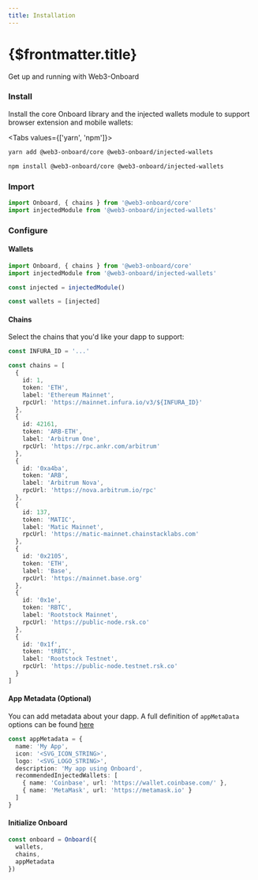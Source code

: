 ```yaml
---
title: Installation
---
```


# {$frontmatter.title}

Get up and running with Web3-Onboard

### Install

Install the core Onboard library and the injected wallets module to support browser extension and mobile wallets:

<Tabs values={['yarn', 'npm']}>
<TabPanel value="yarn">

```sh copy
yarn add @web3-onboard/core @web3-onboard/injected-wallets
```

  </TabPanel>
  <TabPanel value="npm">

```sh copy
npm install @web3-onboard/core @web3-onboard/injected-wallets
```

  </TabPanel>
</Tabs>

### Import

```js
import Onboard, { chains } from '@web3-onboard/core'
import injectedModule from '@web3-onboard/injected-wallets'
```

### Configure

#### Wallets

```ts {4-6}
import Onboard, { chains } from '@web3-onboard/core'
import injectedModule from '@web3-onboard/injected-wallets'

const injected = injectedModule()

const wallets = [injected]
```

#### Chains

Select the chains that you'd like your dapp to support:

```ts
const INFURA_ID = '...'

const chains = [
  {
    id: 1,
    token: 'ETH',
    label: 'Ethereum Mainnet',
    rpcUrl: 'https://mainnet.infura.io/v3/${INFURA_ID}'
  },
  {
    id: 42161,
    token: 'ARB-ETH',
    label: 'Arbitrum One',
    rpcUrl: 'https://rpc.ankr.com/arbitrum'
  },
  {
    id: '0xa4ba',
    token: 'ARB',
    label: 'Arbitrum Nova',
    rpcUrl: 'https://nova.arbitrum.io/rpc'
  },
  {
    id: 137,
    token: 'MATIC',
    label: 'Matic Mainnet',
    rpcUrl: 'https://matic-mainnet.chainstacklabs.com'
  },
  {
    id: '0x2105',
    token: 'ETH',
    label: 'Base',
    rpcUrl: 'https://mainnet.base.org'
  },
  {
    id: '0x1e',
    token: 'RBTC',
    label: 'Rootstock Mainnet',
    rpcUrl: 'https://public-node.rsk.co'
  },
  {
    id: '0x1f',
    token: 'tRBTC',
    label: 'Rootstock Testnet',
    rpcUrl: 'https://public-node.testnet.rsk.co'
  }
]
```

#### App Metadata (Optional)

You can add metadata about your dapp.
A full definition of `appMetaData` options can be found [here](/docs/modules/core#initialization)

```ts
const appMetadata = {
  name: 'My App',
  icon: '<SVG_ICON_STRING>',
  logo: '<SVG_LOGO_STRING>',
  description: 'My app using Onboard',
  recommendedInjectedWallets: [
    { name: 'Coinbase', url: 'https://wallet.coinbase.com/' },
    { name: 'MetaMask', url: 'https://metamask.io' }
  ]
}
```

#### Initialize Onboard

```ts
const onboard = Onboard({
  wallets,
  chains,
  appMetadata
})
```
